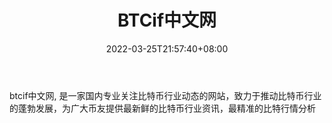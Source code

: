 ﻿---
weight: 
title: "BTCif中文网"
description: "btcif中文网, 是一家国内专业关注比特币行业动态的网站，致力于推动比特币行业的蓬勃发展，为广大币友提供最新鲜的比特币行业资讯，最精准的比特行情分析"
date: 2022-03-25T21:57:40+08:00
lastmod: 2022-03-25T16:45:40+08:00
draft: false
authors: ["Metabd"]
featuredImage: "btcifzhongwenwang.png"
link: ""
tags: ["元宇宙资讯","BTCif中文网"]
categories: ["navigation"]
navigation: ["元宇宙资讯"]
lightgallery: true
toc: true
pinned: false
recommend: false
recommend1: false
---
btcif中文网, 是一家国内专业关注比特币行业动态的网站，致力于推动比特币行业的蓬勃发展，为广大币友提供最新鲜的比特币行业资讯，最精准的比特行情分析
